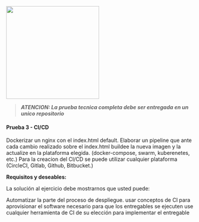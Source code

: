 <img src="https://i.ibb.co/VM5MzBT/craftech-logo3.png=150x" width="250" height="250">

>  ***ATENCION: La prueba tecnica completa debe ser entregada en un unico repositorio***

#### Prueba 3 - CI/CD

Dockerizar un nginx con el index.html default.
Elaborar un pipeline que ante cada cambio realizado sobre el index.html buildee la nueva imagen y la actualize en la plataforma elegida. (docker-compose, swarm, kuberenetes, etc.)
Para la creacion del CI/CD se puede utilizar cualquier plataforma (CircleCI, Gitlab, Github, Bitbucket.)

**Requisitos y deseables:**

La solución al ejercicio debe mostrarnos que usted puede:

Automatizar la parte del proceso de despliegue.
usar conceptos de CI para aprovisionar el software necesario para que los entregables se ejecuten
use cualquier herramienta de CI de su elección para implementar el entregable